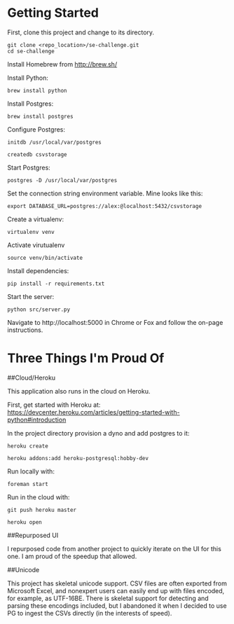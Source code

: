 # Getting Started

First, clone this project and change to its directory.
```
git clone <repo_location>/se-challenge.git
cd se-challenge
```

Install Homebrew from http://brew.sh/

Install Python:
```
brew install python
```

Install Postgres:
```
brew install postgres
```

Configure Postgres:
```
initdb /usr/local/var/postgres

createdb csvstorage
```

Start Postgres:
```
postgres -D /usr/local/var/postgres
```

Set the connection string environment variable. Mine looks like this:
```
export DATABASE_URL=postgres://alex:@localhost:5432/csvstorage
```

Create a virtualenv:
```
virtualenv venv
```

Activate virutualenv
```
source venv/bin/activate
```

Install dependencies:
```
pip install -r requirements.txt
```

Start the server:
```
python src/server.py
```

Navigate to http://localhost:5000 in Chrome or Fox and follow the on-page instructions.

# Three Things I'm Proud Of

##Cloud/Heroku

This application also runs in the cloud on Heroku.

First, get started with Heroku at: https://devcenter.heroku.com/articles/getting-started-with-python#introduction

In the project directory provision a dyno and add postgres to it:

```
heroku create 

heroku addons:add heroku-postgresql:hobby-dev 
```

Run locally with:
```
foreman start
```

Run in the cloud with:
```
git push heroku master

heroku open
```

##Repurposed UI

I repurposed code from another project to quickly iterate on the UI for this one. I am proud of the speedup that allowed.

##Unicode

This project has skeletal unicode support. CSV files are often exported from Microsoft Excel, and nonexpert users can easily end up with files encoded, for example, as UTF-16BE. There is skeletal support for detecting and parsing these encodings included, but I abandoned it when I decided to use PG to ingest the CSVs directly (in the interests of speed).